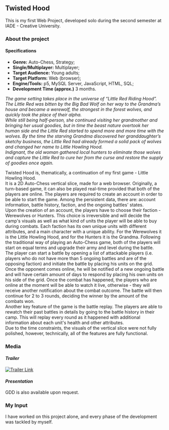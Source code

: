 ## Twisted Hood

This is my first Web Project, developed solo during the second semester at IADE - Creative University. 

### **About the project** 

#### **Specifications**

+ **Genre:** Auto-Chess, Strategy;
+ **Single/Multiplayer:** Multiplayer;
+ **Target Audience:** Young adults;
+ **Target Platform:** Web (browser);
+ **Engine/Tools:** p5, MySQL Server, JavaScript, HTML, SQL;
+ **Development Time (approx.)** 3 months.

*The game setting takes place in the universe of “Little Red Riding Hood”. 
The Little Red was bitten by the Big Bad Wolf on her way to the Grandma’s house and became a werewolf, the strongest in the forest wolves, and quickly took the place of their alpha.  
While still being half-person, she continued visiting her grandmother and bringing her usual goodies, but in time the beast nature overtook her human side and the Little Red started to spend more and more time with the wolves. By the time the starving Grandma discovered her granddaughter’s sketchy business, the Little Red had already formed a solid pack of wolves and changed her name to Little Howling Hood.  
Indignant, the old woman gathered local hunters to eliminate those wolves and capture the Little Red to cure her from the curse and restore the supply of goodies once again.*  

Twisted Hood is, thematically, a continuation of my first game - Little Howling Hood.   
It is a 2D Auto-Chess vertical slice, made for a web browser. Originally, a turn-based game, it can also be played real-time provided that both of the players are online. The players are required to create an account in order to be able to start the game. Among the persistent data, there are: account information, battle history, faction, and the ongoing battles' states.  
Upon the creation of an account, the players have to choose their faction - Werewolves or Hunters. This choice is irreversible and will decide the camp's visuals as well as what kind of units the player will be able to buy during combats. Each faction has its own unique units with different attributes, and a main character with a unique ability. For the Werewolves it is the Little Howling Hood, and for the Hunters it is the Grandma. Following the traditional way of playing an Auto-Chess game, both of the players will start on equal terms and upgrade their army and level during the battle.  
The player can start a battle by opening a list of attackable players (i.e. players who do not have more than 5 ongoing battles and are of the opposing faction) and initiate the battle by placing his units on the grid. Once the opponent comes online, he will be notified of a new ongoing battle and will have certain amount of days to respond by placing his own units on his side of the grid. Once the combat has happened, the players who are online at the moment will be able to watch it live, otherwise - they will receive another notification about the combat outcome. The battle will then continue for 2 to 3 rounds, deciding the winner by the amount of the combats won.  
Another key feature of the game is the battle replay. The players are able to rewatch their past battles in details by going to the battle history in their camp. This will replay every round as it happened with additional information about each unit's health and other attributes.  
Due to the time constraints, the visuals of the vertical slice were not fully polished, however, technically, all of the features are fully functional.

### **Media**


#### *Trailer*

[![Trailer Link](https://img.youtube.com/vi/AFegcuIMJ3k/0.jpg)](https://youtu.be/AFegcuIMJ3k)

#### *Presentation*



GDD is also available upon request.

### **My Input**

I have worked on this project alone, and every phase of the development was tackled by myself.
